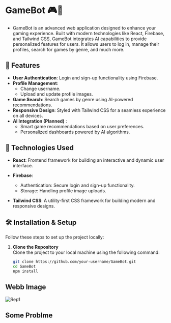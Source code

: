 # GameBot 🎮🤖
- GameBot is an advanced web application designed to enhance your gaming experience. Built with modern technologies like React, Firebase, and Tailwind CSS, GameBot integrates AI capabilities to provide personalized features for users.
  It allows users to log in, manage their profiles, search for games by genre, and much more.
  
## 🌟 Features

- **User Authentication**: Login and sign-up functionality using Firebase.
- **Profile Management**:
  - Change username.
  - Upload and update profile images.
- **Game Search**: Search games by  genre using AI-powered recommendations.
- **Responsive Design**: Styled with Tailwind CSS for a seamless experience on all devices. 
- **AI Integration (Planned)** :
    - Smart game recommendations based on user preferences.
    - Personalized dashboards powered by AI algorithms.
      
## 🚀 Technologies Used
 - **React**: Frontend framework for building an interactive and dynamic user interface.
 -  **Firebase**:
     - Authentication: Secure login and sign-up functionality.
     - Storage: Handling profile image uploads.

- **Tailwind CSS**: A utility-first CSS framework for building modern and responsive designs.

 ## 🛠️ Installation & Setup

Follow these steps to set up the project locally:

1. **Clone the Repository**  
   Clone the project to your local machine using the following command:  
   ```bash
   git clone https://github.com/your-username/GameBot.git
   cd GameBot
   npm install
## Webb Image 
![Rep1](https://github.com/user-attachments/assets/07795984-1909-43eb-8a1d-97cffeef5f51)

 ## Some Problme
 

   
